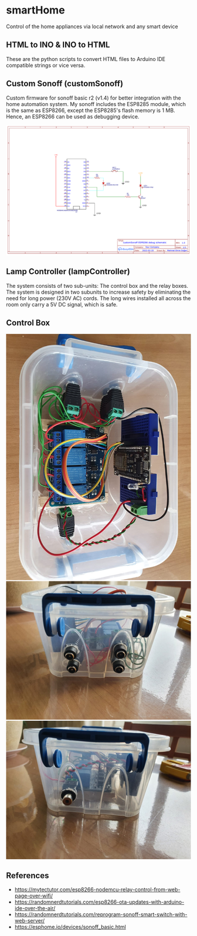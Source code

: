 # smartHome
Control of the home appliances via local network and any smart device
## HTML to INO & INO to HTML
These are the python scripts to convert HTML files to Arduino IDE compatible strings or vice versa.
## Custom Sonoff (customSonoff)
Custom firmware for sonoff basic r2 (v1.4) for better integration with the home automation system. My sonoff includes the ESP8285 module, which is the same as ESP8266, except the ESP8285's flash memory is 1 MB. Hence, an ESP8266 can be used as debugging device.

![debugSchematic.png](./customSonoff/debugSchematic.png)

## Lamp Controller (lampController)
The system consists of two sub-units: The control box and the relay boxes. The system is designed in two subunits to increase safety by eliminating the need for long power (230V AC) cords. The long wires installed all across the room only carry a 5V DC signal, which is safe.

## Control Box
![controlBoxTop.jpeg](./lampController/images/controlBoxTop.jpeg)
![controlBoxLeft.jpeg](./lampController/images/controlBoxLeft.jpeg)
![controlBoxRight.jpeg](./lampController/images/controlBoxRight.jpeg)

## References
 - https://mytectutor.com/esp8266-nodemcu-relay-control-from-web-page-over-wifi/
 - https://randomnerdtutorials.com/esp8266-ota-updates-with-arduino-ide-over-the-air/
 - https://randomnerdtutorials.com/reprogram-sonoff-smart-switch-with-web-server/
 - https://esphome.io/devices/sonoff_basic.html
